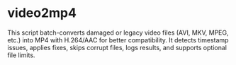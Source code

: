 # video2mp4
This script batch-converts damaged or legacy video files (AVI, MKV, MPEG, etc.) into MP4 with H.264/AAC for better compatibility. It detects timestamp issues, applies fixes, skips corrupt files, logs results, and supports optional file limits.
